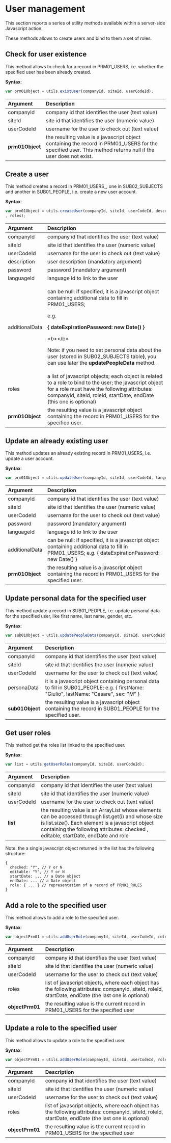 # User management

This section reports a series of utility methods available within a server-side Javascript action.

These methods allows to create users and bind to them a set of roles.

## Check for user existence

This method allows to check for a record in PRM01\_USERS, i.e. whether the specified user has been already created.

**Syntax**:

```javascript
var prm01Object = utils.existUser(companyId, siteId, userCodeId);
```

| Argument | Description |
| :--- | :--- |
| companyId | company id that identifies the user \(text value\) |
| siteId | site id that identifies the user \(numeric value\) |
| userCodeId | username for the user to check out \(text value\) |
| **prm01Object** | the resulting value is a javascript object containing the record in PRM01\_USERS for the specified user. This method returns null if the user does not exist. |

## Create a user

This method creates a record in PRM01_USERS_, one in SUB02\_SUBJECTS and another in SUB01\_PEOPLE, i.e. create a new user account.

**Syntax**:

```javascript
var prm01Object = utils.createUser(companyId, siteId, userCodeId, description, password, languageId, additionalData
, roles);
```

<table>
  <thead>
    <tr>
      <th style="text-align:left">Argument</th>
      <th style="text-align:left">Description</th>
    </tr>
  </thead>
  <tbody>
    <tr>
      <td style="text-align:left">companyId</td>
      <td style="text-align:left">company id that identifies the user (text value)</td>
    </tr>
    <tr>
      <td style="text-align:left">siteId</td>
      <td style="text-align:left">site id that identifies the user (numeric value)</td>
    </tr>
    <tr>
      <td style="text-align:left">userCodeId</td>
      <td style="text-align:left">username for the user to check out (text value)</td>
    </tr>
    <tr>
      <td style="text-align:left">description</td>
      <td style="text-align:left">user description (mandatory argument)<b> </b>
      </td>
    </tr>
    <tr>
      <td style="text-align:left">password</td>
      <td style="text-align:left">password (mandatory argument)</td>
    </tr>
    <tr>
      <td style="text-align:left">languageId</td>
      <td style="text-align:left">language id to link to the user</td>
    </tr>
    <tr>
      <td style="text-align:left">additionalData</td>
      <td style="text-align:left">
        <p>can be null: if specified, it is a javascript object containing additional
          data to fill in PRM01_USERS;</p>
        <p>e.g.</p>
        <p><b>{ dateExpirationPassword: new Date() }</b>
        </p>
        <p>&lt;b&gt;&lt;/b&gt;</p>
        <p>Note: if you need to set personal data about the user (stored in SUB02_SUBJECTS
          table<b>)</b>, you can use later the <b>updatePeopleData</b> method.</p>
      </td>
    </tr>
    <tr>
      <td style="text-align:left">roles</td>
      <td style="text-align:left">a list of javascript objects; each object is related to a role to bind
        to the user; the javascript object for a role must have the following attributes:
        companyId, siteId, roleId, startDate, endDate (this one is optional)</td>
    </tr>
    <tr>
      <td style="text-align:left"><b>prm01Object</b>
      </td>
      <td style="text-align:left">the resulting value is a javascript object containing the record in PRM01_USERS
        for the specified user.</td>
    </tr>
  </tbody>
</table>

## Update an already existing user

This method updates an already existing record in PRM01\_USERS, i.e. update a user account.

**Syntax**:

```javascript
var prm01Object = utils.updateUser(companyId, siteId, userCodeId, languageId, additionalData);
```

| Argument | Description |
| :--- | :--- |
| companyId | company id that identifies the user \(text value\) |
| siteId | site id that identifies the user \(numeric value\) |
| userCodeId | username for the user to check out \(text value\) |
| password | password \(mandatory argument\) |
| languageId | language id to link to the user |
| additionalData | can be null: if specified, it is a javascript object containing additional data to fill in PRM01\_USERS; e.g. { dateExpirationPassword: new Date\(\) } |
| **prm01Object** | the resulting value is a javascript object containing the record in PRM01\_USERS for the specified user. |

## Update personal data for the specified user

This method update a record in SUB01\_PEOPLE, i.e. update personal data for the specified user, like first name, last name, gender, etc.

**Syntax**:

```javascript
var sub01Object = utils.updatePeopleData(companyId, siteId, userCodeId, personalData);
```

| Argument | Description |
| :--- | :--- |
| companyId | company id that identifies the user \(text value\) |
| siteId | site id that identifies the user \(numeric value\) |
| userCodeId | username for the user to check out \(text value\) |
| personaData | it is a javascript object containing personal data to fill in SUB01\_PEOPLE; e.g. { firstName: "Giulio", lastName: "Cesare", sex: "M" } |
| **sub01Object** | the resulting value is a javascript object containing the record in SUB01\_PEOPLE for the specified user. |

## Get user roles

This method get the roles list linked to the specified user.

**Syntax**:

```javascript
var list = utils.getUserRoles(companyId, siteId, userCodeId);
```

| Argument | Description |
| :--- | :--- |
| companyId | company id that identifies the user \(text value\) |
| siteId | site id that identifies the user \(numeric value\) |
| userCodeId | username for the user to check out \(text value\) |
| **list** | the resulting value is an ArrayList whose elements can be accessed through list.get\(i\) and whose size is list.size\(\). Each element is a javascript object containing the following attributes: checked , editable, startDate, endDate and role |

Note: the a single javascript object returned in the list has the following structure:

```text
{
  checked: "Y", // Y or N
  editable: "Y", // Y or N
  startDate: ... // a Date object
  endDate: ... // a Date object
  role: { ... } // representation of a record of PRM02_ROLES
}
```

## Add a role to the specified user

This method allows to add a role to the specified user.

**Syntax**:

```javascript
var objectPrm01 = utils.addUserRole(companyId, siteId, userCodeId, roles);
```

| Argument | Description |
| :--- | :--- |
| companyId | company id that identifies the user \(text value\) |
| siteId | site id that identifies the user \(numeric value\) |
| userCodeId | username for the user to check out \(text value\) |
| roles | list of javascript objects, where each object has the following attributes: companyId, siteId, roleId, startDate, endDate \(the last one is optional\) |
| **objectPrm01** | the resulting value is the current record in PRM01\_USERS for the specified user |

## Update a role to the specified user

This method allows to update a role to the specified user.

**Syntax**:

```javascript
var objectPrm01 = utils.addUserRole(companyId, siteId, userCodeId, roles);
```

| Argument | Description |
| :--- | :--- |
| companyId | company id that identifies the user \(text value\) |
| siteId | site id that identifies the user \(numeric value\) |
| userCodeId | username for the user to check out \(text value\) |
| roles | list of javascript objects, where each object has the following attributes: companyId, siteId, roleId, startDate, endDate \(the last one is optional\) |
| **objectPrm01** | the resulting value is the current record in PRM01\_USERS for the specified user |

